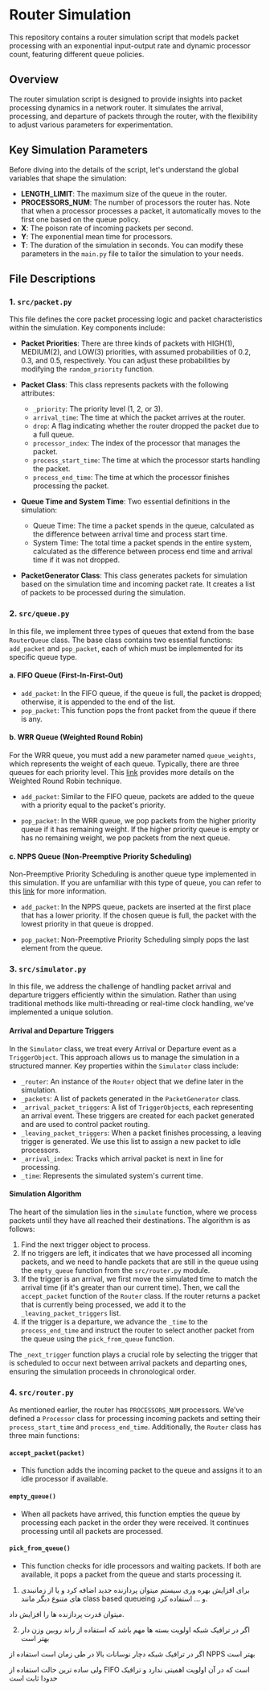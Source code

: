 # Router Simulation

This repository contains a router simulation script that models packet processing with an exponential input-output rate and dynamic processor count, featuring different queue policies.

## Overview

The router simulation script is designed to provide insights into packet processing dynamics in a network router. It simulates the arrival, processing, and departure of packets through the router, with the flexibility to adjust various parameters for experimentation.

## Key Simulation Parameters

Before diving into the details of the script, let's understand the global variables that shape the simulation:

- **LENGTH_LIMIT**: The maximum size of the queue in the router.
- **PROCESSORS_NUM**: The number of processors the router has. Note that when a processor processes a packet, it automatically moves to the first one based on the queue policy.
- **X**: The poison rate of incoming packets per second.
- **Y**: The exponential mean time for processors.
- **T**: The duration of the simulation in seconds. You can modify these parameters in the `main.py` file to tailor the simulation to your needs.

## File Descriptions

### 1. `src/packet.py`

This file defines the core packet processing logic and packet characteristics within the simulation. Key components include:

- **Packet Priorities**: There are three kinds of packets with HIGH(1), MEDIUM(2), and LOW(3) priorities, with assumed probabilities of 0.2, 0.3, and 0.5, respectively. You can adjust these probabilities by modifying the `random_priority` function.

- **Packet Class**: This class represents packets with the following attributes:
    - `_priority`: The priority level (1, 2, or 3).
    - `arrival_time`: The time at which the packet arrives at the router.
    - `drop`: A flag indicating whether the router dropped the packet due to a full queue.
    - `processor_index`: The index of the processor that manages the packet.
    - `process_start_time`: The time at which the processor starts handling the packet.
    - `process_end_time`: The time at which the processor finishes processing the packet.

- **Queue Time and System Time**: Two essential definitions in the simulation:
    - Queue Time: The time a packet spends in the queue, calculated as the difference between arrival time and process start time.
    - System Time: The total time a packet spends in the entire system, calculated as the difference between process end time and arrival time if it was not dropped.

- **PacketGenerator Class**: This class generates packets for simulation based on the simulation time and incoming packet rate. It creates a list of packets to be processed during the simulation.

### 2. `src/queue.py`

In this file, we implement three types of queues that extend from the base `RouterQueue` class. The base class contains two essential functions: `add_packet` and `pop_packet`, each of which must be implemented for its specific queue type.

#### a. FIFO Queue (First-In-First-Out)

- `add_packet`: In the FIFO queue, if the queue is full, the packet is dropped; otherwise, it is appended to the end of the list.
- `pop_packet`: This function pops the front packet from the queue if there is any.

#### b. WRR Queue (Weighted Round Robin)

For the WRR queue, you must add a new parameter named `queue_weights`, which represents the weight of each queue. Typically, there are three queues for each priority level. This [link](https://www.educative.io/answers/what-is-the-weighted-round-robin-load-balancing-technique) provides more details on the Weighted Round Robin technique.

- `add_packet`: Similar to the FIFO queue, packets are added to the queue with a priority equal to the packet's priority.

- `pop_packet`: In the WRR queue, we pop packets from the higher priority queue if it has remaining weight. If the higher priority queue is empty or has no remaining weight, we pop packets from the next queue.

#### c. NPPS Queue (Non-Preemptive Priority Scheduling)

Non-Preemptive Priority Scheduling is another queue type implemented in this simulation. If you are unfamiliar with this type of queue, you can refer to this [link](https://www.javatpoint.com/os-non-preemptive-priority-scheduling) for more information.

- `add_packet`: In the NPPS queue, packets are inserted at the first place that has a lower priority. If the chosen queue is full, the packet with the lowest priority in that queue is dropped.

- `pop_packet`: Non-Preemptive Priority Scheduling simply pops the last element from the queue.

### 3. `src/simulator.py`

In this file, we address the challenge of handling packet arrival and departure triggers efficiently within the simulation. Rather than using traditional methods like multi-threading or real-time clock handling, we've implemented a unique solution.

#### Arrival and Departure Triggers

In the `Simulator` class, we treat every Arrival or Departure event as a `TriggerObject`. This approach allows us to manage the simulation in a structured manner. Key properties within the `Simulator` class include:

- `_router`: An instance of the `Router` object that we define later in the simulation.
- `_packets`: A list of packets generated in the `PacketGenerator` class.
- `_arrival_packet_triggers`: A list of `TriggerObject`s, each representing an arrival event. These triggers are created for each packet generated and are used to control packet routing.
- `_leaving_packet_triggers`: When a packet finishes processing, a leaving trigger is generated. We use this list to assign a new packet to idle processors.
- `_arrival_index`: Tracks which arrival packet is next in line for processing.
- `_time`: Represents the simulated system's current time.

#### Simulation Algorithm

The heart of the simulation lies in the `simulate` function, where we process packets until they have all reached their destinations. The algorithm is as follows:

1. Find the next trigger object to process.
2. If no triggers are left, it indicates that we have processed all incoming packets, and we need to handle packets that are still in the queue using the `empty_queue` function from the `src/router.py` module.
3. If the trigger is an arrival, we first move the simulated time to match the arrival time (if it's greater than our current time). Then, we call the `accept_packet` function of the `Router` class. If the router returns a packet that is currently being processed, we add it to the `_leaving_packet_triggers` list.
4. If the trigger is a departure, we advance the `_time` to the `process_end_time` and instruct the router to select another packet from the queue using the `pick_from_queue` function.

The `_next_trigger` function plays a crucial role by selecting the trigger that is scheduled to occur next between arrival packets and departing ones, ensuring the simulation proceeds in chronological order.

### 4. `src/router.py`

As mentioned earlier, the router has `PROCESSORS_NUM` processors. We've defined a `Processor` class for processing incoming packets and setting their `process_start_time` and `process_end_time`. Additionally, the `Router` class has three main functions:

#### `accept_packet(packet)`

- This function adds the incoming packet to the queue and assigns it to an idle processor if available.

#### `empty_queue()`

- When all packets have arrived, this function empties the queue by processing each packet in the order they were received. It continues processing until all packets are processed.

#### `pick_from_queue()`

- This function checks for idle processors and waiting packets. If both are available, it pops a packet from the queue and starts processing it.



1) برای افزایش بهره وری سیستم میتوان پردازنده جدید اضافه کرد و یا از زمانبندی های متنوع دیگر مانند class based queueing و ... استفاده کرد.

میتوان قدرت پردازنده ها را افزایش داد.

2) اگر در ترافیک شبکه اولویت بسته ها مهم باشد که استفاده از راند روبین وزن دار بهتر است

اگر در ترافیک شبکه دچار نوسانات بالا در طی زمان است استفاده از NPPS بهتر است 

ولی ساده ترین حالت استفاده از FIFO است که در آن اولویت اهمیتی ندارد و ترافیک حدودا ثابت است
